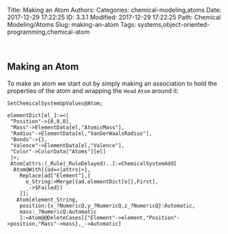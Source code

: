 Title: Making an Atom
Authors: 
Categories: chemical-modeling,atoms
Date: 2017-12-29 17:22:25
ID: 3.3.1
Modified: 2017-12-29 17:22:25
Path: Chemical Modeling/Atoms
Slug: making-an-atom
Tags: systems,object-oriented-programming,chemical-atom

<a id="making-an-atom" style="width:0;height:0;margin:0;padding:0;">&zwnj;</a>

## Making an Atom

To make an atom we start out by simply making an association to hold the properties of the atom and wrapping the  ```Head```   ```Atom```  around it:

	SetChemicalSystemUpValues@Atom;

	elementDict[el_]:=<|
	 "Position"->{0,0,0},
	 "Mass"->ElementData[el,"AtomicMass"],
	 "Radius"->ElementData[el,"VanDerWaalsRadius"],
	 "Bonds"->{},
	 "Valence"->ElementData[el,"Valence"],
	 "Color"->ColorData["Atoms"][el]
	 |>;
	 Atom[attrs:(_Rule|_RuleDelayed)..]:=ChemicalSystemAdd[
	  Atom@With[{ad=<|attrs|>},
	    Replace[ad["Element"],{
	      e_String:>Merge[{ad,elementDict[e]},First],
	      _->$Failed}]
	    ]];
	   Atom[element_String,
	    position:{x_?NumericQ,y_?NumericQ,z_?NumericQ}:Automatic,
	    mass:_?NumericQ:Automatic
	    ]:=Atom@@DeleteCases[{"Element"->element,"Position"->position,"Mass"->mass},_->Automatic]